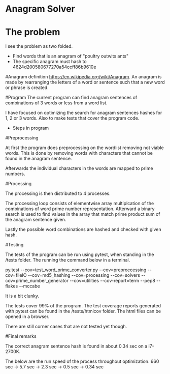 # Anagram Solver
# The problem
I see the problem as two folded.

- Find words that is an anagram of "poultry outwits ants"
- The specific anagram must hash to 4624d200580677270a54ccff86b9610e

#Anagram definition
https://en.wikipedia.org/wiki/Anagram.
An anagram is made by rearranging the letters of a word or sentence such that a new word or phrase is created.


#Program
The current program can find anagram sentences of combinations of 3 words or less from a word list.

I have focused on optimizing the search for anagram sentences hashes for 1, 2 or 3 words.
Also to make tests that cover the program code.

- Steps in program

#Preprocessing

At first the program does preprocessing on the wordlist removing not viable words.
This is done by removing words with characters that cannot be found in the anagram sentence.

Afterwards the individual characters in the words are mapped to prime numbers.


#Processing

The processing is then distributed to 4 processes.

The processing loop consists of elementwise array multiplcation of the combinations of word prime number representation.
Afterward a binary search is used to find values in the array that match prime product sum of the anagram sentence given.

Lastly the possible word combinations are hashed and checked with given hash.

#Testing

The tests of the program can be run using pytest, when standing in the /tests folder.
The running the command below in a terminal.

py.test --cov=test_word_prime_converter.py --cov=preproccessing --cov=fileIO --cov=md5_hashing
--cov=processing --cov=solvers --cov=prime_number_generator --cov=utilities --cov-report=term --pep8 --flakes --mccabe

It is a bit clunky.

The tests cover 99% of the program.
The test coverage reports generated with pytest can be found in the /tests/htmlcov folder.
The html files can be opened in a browser.

There are still corner cases that are not tested yet though.

#Final remarks

The correct anagram sentence hash is found in about 0.34 sec on a i7-2700K.

The below are the run speed of the process throughout optimization.
660 sec -> 5.7 sec -> 2.3 sec -> 0.5 sec -> 0.34 sec
